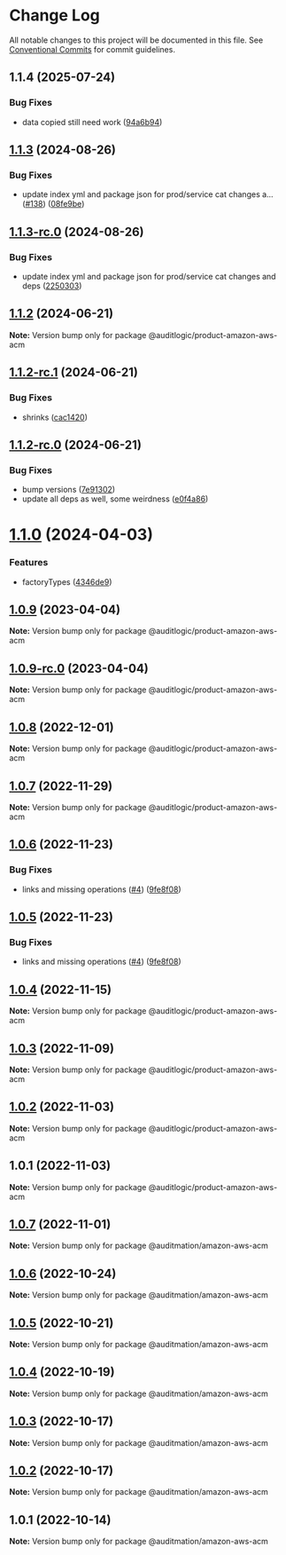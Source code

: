 # Change Log

All notable changes to this project will be documented in this file.
See [Conventional Commits](https://conventionalcommits.org) for commit guidelines.

## 1.1.4 (2025-07-24)


### Bug Fixes

* data copied still need work ([94a6b94](https://github.com/zerobias-org/product/commit/94a6b942fb0516367548599d739529536132755a))





## [1.1.3](https://github.com/auditlogic/product/compare/@auditlogic/product-amazon-aws-acm@1.1.2...@auditlogic/product-amazon-aws-acm@1.1.3) (2024-08-26)


### Bug Fixes

* update index yml and package json for prod/service cat changes a… ([#138](https://github.com/auditlogic/product/issues/138)) ([08fe9be](https://github.com/auditlogic/product/commit/08fe9beb1c8457462a19bc69caa02e6212d97e1a))





## [1.1.3-rc.0](https://github.com/auditlogic/product/compare/@auditlogic/product-amazon-aws-acm@1.1.2...@auditlogic/product-amazon-aws-acm@1.1.3-rc.0) (2024-08-26)


### Bug Fixes

* update index yml and package json for prod/service cat changes and deps ([2250303](https://github.com/auditlogic/product/commit/225030363a363608240135b7ebed386b28f01e4b))





## [1.1.2](https://github.com/auditlogic/product/compare/@auditlogic/product-amazon-aws-acm@1.1.2-rc.1...@auditlogic/product-amazon-aws-acm@1.1.2) (2024-06-21)

**Note:** Version bump only for package @auditlogic/product-amazon-aws-acm





## [1.1.2-rc.1](https://github.com/auditlogic/product/compare/@auditlogic/product-amazon-aws-acm@1.1.2-rc.0...@auditlogic/product-amazon-aws-acm@1.1.2-rc.1) (2024-06-21)


### Bug Fixes

* shrinks ([cac1420](https://github.com/auditlogic/product/commit/cac14200fefcd8183ab69fe89a47bd3f70f563e9))





## [1.1.2-rc.0](https://github.com/auditlogic/product/compare/@auditlogic/product-amazon-aws-acm@1.1.0...@auditlogic/product-amazon-aws-acm@1.1.2-rc.0) (2024-06-21)


### Bug Fixes

* bump versions ([7e91302](https://github.com/auditlogic/product/commit/7e913023b8b312150ed7762c32fbbe616be71de5))
* update all deps as well, some weirdness ([e0f4a86](https://github.com/auditlogic/product/commit/e0f4a864714e2d3de6bbf3da014d5312fe53be2f))





# [1.1.0](https://github.com/auditlogic/product/compare/@auditlogic/product-amazon-aws-acm@1.0.9...@auditlogic/product-amazon-aws-acm@1.1.0) (2024-04-03)


### Features

* factoryTypes ([4346de9](https://github.com/auditlogic/product/commit/4346de92693aee892fccf725338ffc7b80ab182b))





## [1.0.9](https://github.com/auditlogic/product/compare/@auditlogic/product-amazon-aws-acm@1.0.8...@auditlogic/product-amazon-aws-acm@1.0.9) (2023-04-04)

**Note:** Version bump only for package @auditlogic/product-amazon-aws-acm





## [1.0.9-rc.0](https://github.com/auditlogic/product/compare/@auditlogic/product-amazon-aws-acm@1.0.8...@auditlogic/product-amazon-aws-acm@1.0.9-rc.0) (2023-04-04)

**Note:** Version bump only for package @auditlogic/product-amazon-aws-acm





## [1.0.8](https://github.com/auditlogic/product/compare/@auditlogic/product-amazon-aws-acm@1.0.7...@auditlogic/product-amazon-aws-acm@1.0.8) (2022-12-01)

**Note:** Version bump only for package @auditlogic/product-amazon-aws-acm





## [1.0.7](https://github.com/auditlogic/product/compare/@auditlogic/product-amazon-aws-acm@1.0.6...@auditlogic/product-amazon-aws-acm@1.0.7) (2022-11-29)

**Note:** Version bump only for package @auditlogic/product-amazon-aws-acm





## [1.0.6](https://github.com/auditlogic/product/compare/@auditlogic/product-amazon-aws-acm@1.0.4...@auditlogic/product-amazon-aws-acm@1.0.6) (2022-11-23)


### Bug Fixes

* links and missing operations ([#4](https://github.com/auditlogic/product/issues/4)) ([9fe8f08](https://github.com/auditlogic/product/commit/9fe8f08fe7c57fdb79f991ac35bd6ac2e7dcad38))





## [1.0.5](https://github.com/auditlogic/product/compare/@auditlogic/product-amazon-aws-acm@1.0.4...@auditlogic/product-amazon-aws-acm@1.0.5) (2022-11-23)


### Bug Fixes

* links and missing operations ([#4](https://github.com/auditlogic/product/issues/4)) ([9fe8f08](https://github.com/auditlogic/product/commit/9fe8f08fe7c57fdb79f991ac35bd6ac2e7dcad38))





## [1.0.4](https://github.com/auditlogic/product/compare/@auditlogic/product-amazon-aws-acm@1.0.3...@auditlogic/product-amazon-aws-acm@1.0.4) (2022-11-15)

**Note:** Version bump only for package @auditlogic/product-amazon-aws-acm





## [1.0.3](https://github.com/auditlogic/product/compare/@auditlogic/product-amazon-aws-acm@1.0.2...@auditlogic/product-amazon-aws-acm@1.0.3) (2022-11-09)

**Note:** Version bump only for package @auditlogic/product-amazon-aws-acm





## [1.0.2](https://github.com/auditlogic/product/compare/@auditlogic/product-amazon-aws-acm@1.0.1...@auditlogic/product-amazon-aws-acm@1.0.2) (2022-11-03)

**Note:** Version bump only for package @auditlogic/product-amazon-aws-acm





## 1.0.1 (2022-11-03)

**Note:** Version bump only for package @auditlogic/product-amazon-aws-acm





## [1.0.7](https://github.com/auditmation/store-content/compare/@auditmation/amazon-aws-acm@1.0.6...@auditmation/amazon-aws-acm@1.0.7) (2022-11-01)

**Note:** Version bump only for package @auditmation/amazon-aws-acm





## [1.0.6](https://github.com/auditmation/store-content/compare/@auditmation/amazon-aws-acm@1.0.5...@auditmation/amazon-aws-acm@1.0.6) (2022-10-24)

**Note:** Version bump only for package @auditmation/amazon-aws-acm





## [1.0.5](https://github.com/auditmation/store-content/compare/@auditmation/amazon-aws-acm@1.0.4...@auditmation/amazon-aws-acm@1.0.5) (2022-10-21)

**Note:** Version bump only for package @auditmation/amazon-aws-acm





## [1.0.4](https://github.com/auditmation/store-content/compare/@auditmation/amazon-aws-acm@1.0.3...@auditmation/amazon-aws-acm@1.0.4) (2022-10-19)

**Note:** Version bump only for package @auditmation/amazon-aws-acm





## [1.0.3](https://github.com/auditmation/store-content/compare/@auditmation/amazon-aws-acm@1.0.2...@auditmation/amazon-aws-acm@1.0.3) (2022-10-17)

**Note:** Version bump only for package @auditmation/amazon-aws-acm





## [1.0.2](https://github.com/auditmation/store-content/compare/@auditmation/amazon-aws-acm@1.0.1...@auditmation/amazon-aws-acm@1.0.2) (2022-10-17)

**Note:** Version bump only for package @auditmation/amazon-aws-acm





## 1.0.1 (2022-10-14)

**Note:** Version bump only for package @auditmation/amazon-aws-acm
